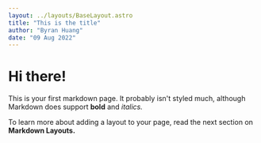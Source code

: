 ```yaml
---
layout: ../layouts/BaseLayout.astro
title: "This is the title"
author: "Byran Huang"
date: "09 Aug 2022"
---
```


# Hi there!

This is your first markdown page. It probably isn't styled much, although
Markdown does support **bold** and _italics._

To learn more about adding a layout to your page, read the next section on **Markdown Layouts.**